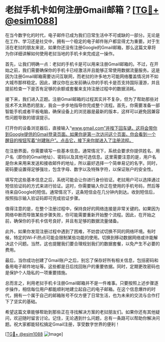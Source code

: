 # 老挝手机卡如何注册Gmail邮箱？[[TG💪+ @esim1088](https://t.me/s/esim1088)]

在当今数字化的时代，电子邮件已成为我们日常生活中不可或缺的一部分。无论是在工作、学习还是社交中，拥有一个稳定的电子邮件账户都显得尤为重要。对于生活在老挝的朋友来说，如果你还没有注册Google的Gmail邮箱，那么这篇文章将为你详细讲解如何使用老挝当地的手机卡来完成这一操作。

首先，让我们明确一点：老挝的手机卡是可以用来注册Gmail邮箱的。不过，在开始之前，我们需要确保你的手机卡已经激活并且能够正常使用数据流量服务。这是因为注册Gmail邮箱需要访问互联网，而老挝的许多地方可能网络覆盖情况并不如大城市那样稳定。因此，建议你在出发前确认你的手机卡是否支持国际漫游，并且提前检查一下是否有足够的余额或套餐来支持注册过程中的数据消耗。

接下来，我们进入正题。注册Gmail邮箱的过程其实并不复杂，但为了帮助那些对技术不太熟悉的朋友，我会一步步地指导你完成整个流程。首先，你需要准备一部智能手机或者平板电脑，确保设备上的浏览器是最新的版本，这样可以避免因兼容性问题导致的错误提示。

打开你的设备浏览器后，直接输入“www.gmail.com”并按下回车键。这将会带你到Google提供的Gmail登录页面。如果你是第一次访问这个页面，你会看到一个醒目的按钮写着“创建账户”。点击它，接下来你就进入了注册流程。

在注册界面，你需要填写一些基本信息。通常情况下，系统会要求你提供姓名、用户名（即你的Gmail地址）、密码以及其他可选信息。这里需要注意的是，用户名是你未来用来发送和接收邮件的地址，所以最好选择一个简单易记的名字。同时，密码要设置得足够强壮，包含字母、数字以及特殊字符，以保证账户的安全性。

填写完这些基本信息之后，系统可能会让你进行身份验证。老挝用户可以选择通过短信验证码的方式来进行验证。这时，你需要输入你正在使用的手机号码，然后等待来自Google的短信。通常情况下，这条短信会在几分钟内到达。收到短信后，按照指示输入验证码即可完成验证步骤。

值得注意的是，在整个注册过程中，保持良好的网络连接是非常关键的。如果因为网络中断而导致某些步骤失败，你可能需要重新开始整个流程。因此，在开始之前，确保你的手机卡信号良好，并且有足够的数据流量储备。

此外，如果你发现注册过程中遇到了困难，不妨尝试切换不同的网络环境。有时候，特定的Wi-Fi热点可能会限制某些功能的使用。切换到移动数据网络或许能解决这个问题。当然，这也提醒我们要合理规划我们的数据套餐，以免产生不必要的费用。

最后，当你成功创建了Gmail账户之后，别忘了保存好所有相关信息，包括密码和备用电子邮件地址等。这些都是日后找回账户的重要依据。同时，定期更改密码也是保护个人隐私的一项重要措施。

总而言之，利用老挝手机卡注册Gmail邮箱并不是一件难事。只要按照上述步骤逐步操作，相信每位用户都能顺利地建立起自己的电子邮箱。在这个信息爆炸的时代，拥有一个属于自己的邮箱账号不仅方便了日常生活，也为未来的交流与合作打下了坚实的基础。

希望这篇文章能够帮助到那些正在寻找解决方案的老挝朋友们。如果你还有其他疑问，欢迎随时留言讨论。记住，无论遇到什么问题，总有一条路可以帮助你解决问题。祝大家都能轻松搞定Gmail注册，享受数字世界的便利！

[[TG💪+ @esim1088](https://t.me/s/esim1088) ![Image](https://i.postimg.cc/4NQfJmqS/Snipaste-2025-05-13-00-14-12.png)]